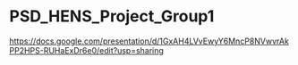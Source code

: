 # PSD_HENS_Project_Group1
https://docs.google.com/presentation/d/1GxAH4LVvEwyY6MncP8NVwvrAkPP2HPS-RUHaExDr6e0/edit?usp=sharing
